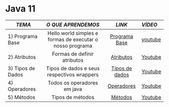 # Java 11

| *TEMA*            |                    *O QUE APRENDEMOS*                     |                     *LINK*                     | *VÍDEO*     |
|-------------------|:---------------------------------------------------------:|:----------------------------------------------:|:------------|
| 1) Programa Base  | Hello world simples e formas de executar o nosso programa | [Programa Base](./src/_01helloworld/Main.java) | [youtube]() |
| 2) Atributos      |                Formas de definir atributos                |   [Atributos](./src/_02atributes/Main.java)    | [Youtube]() |
| 3) Tipos de Dados |        Tipos de dados e seus respectivos wrappers         | [Tipos de dados](./src/_03datatypes/Main.java) | [Youtube]() |
| 4) Operadores     |                Todos os operadores em java                |   [Operadores](./src/_04operators/Main.java)   | [Youtube]() |
| 5) Métodos        |                     Tipos de métodos                      |     [Métodos](./src/_05methods/Main.java)      | [Youtube]() |